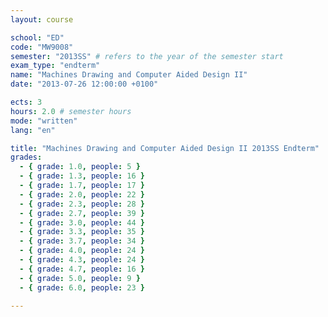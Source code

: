 ```yaml
---
layout: course

school: "ED"
code: "MW9008"
semester: "2013SS" # refers to the year of the semester start
exam_type: "endterm"
name: "Machines Drawing and Computer Aided Design II"
date: "2013-07-26 12:00:00 +0100"

ects: 3
hours: 2.0 # semester hours
mode: "written"
lang: "en"

title: "Machines Drawing and Computer Aided Design II 2013SS Endterm"
grades:
  - { grade: 1.0, people: 5 }
  - { grade: 1.3, people: 16 }
  - { grade: 1.7, people: 17 }
  - { grade: 2.0, people: 22 }
  - { grade: 2.3, people: 28 }
  - { grade: 2.7, people: 39 }
  - { grade: 3.0, people: 44 }
  - { grade: 3.3, people: 35 }
  - { grade: 3.7, people: 34 }
  - { grade: 4.0, people: 24 }
  - { grade: 4.3, people: 24 }
  - { grade: 4.7, people: 16 }
  - { grade: 5.0, people: 9 }
  - { grade: 6.0, people: 23 }

---
```



